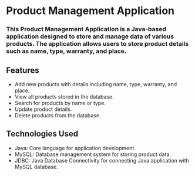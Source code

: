 # **Product Management Application**


### This Product Management Application is a Java-based application designed to store and manage data of various products. The application allows users to store product details such as name, type, warranty, and place.

## **Features**

- Add new products with details including name, type, warranty, and place.
- View all products stored in the database.
- Search for products by name or type.
- Update product details.
- Delete products from the database.

## **Technologies Used**


- Java: Core language for application development.
- MySQL: Database management system for storing product data.
- JDBC: Java Database Connectivity for connecting Java application with MySQL database.
